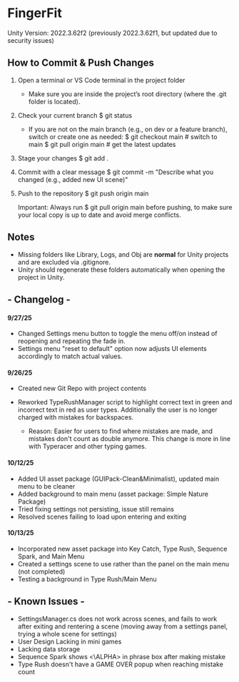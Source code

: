 # FingerFit
Unity Version: 2022.3.62f2 (previously 2022.3.62f1, but updated due to security issues)

How to Commit & Push Changes
----------------------------

1. Open a terminal or VS Code terminal in the project folder
   - Make sure you are inside the project’s root directory (where the .git folder is located).

2. Check your current branch
   $ git status

   - If you are not on the main branch (e.g., on dev or a feature branch), switch or create one as needed:
     $ git checkout main        # switch to main
     $ git pull origin main     # get the latest updates

3. Stage your changes
   $ git add .

4. Commit with a clear message
   $ git commit -m "Describe what you changed (e.g., added new UI scene)"

5. Push to the repository
   $ git push origin main

   Important: Always run
   $ git pull origin main
   before pushing, to make sure your local copy is up to date and avoid merge conflicts.

Notes
-----

- Missing folders like Library, Logs, and Obj are **normal** for Unity projects and are excluded via .gitignore.
- Unity should regenerate these folders automatically when opening the project in Unity.



## \- Changelog -



#### 9/27/25

* Changed Settings menu button to toggle the menu off/on instead of reopening and repeating the fade in.
* Settings menu "reset to default" option now adjusts UI elements accordingly to match actual values.





#### 9/26/25



* Created new Git Repo with project contents
* Reworked TypeRushManager script to highlight correct text in green and incorrect text in red as user types. Additionally the user is no longer charged with mistakes for backspaces.

  * Reason: Easier for users to find where mistakes are made, and mistakes don't count as double anymore. This change is more in line with Typeracer and other typing games.
 

#### 10/12/25

* Added UI asset package (GUIPack-Clean&Minimalist), updated main menu to be cleaner
* Added background to main menu (asset package: Simple Nature Package)
* Tried fixing settings not persisting, issue still remains
* Resolved scenes failing to load upon entering and exiting

#### 10/13/25

* Incorporated new asset package into Key Catch, Type Rush, Sequence Spark, and Main Menu
* Created a settings scene to use rather than the panel on the main menu (not completed)
* Testing a background in Type Rush/Main Menu





## \- Known Issues -

* SettingsManager.cs does not work across scenes, and fails to work after exiting and rentering a scene (moving away from a settings panel, trying a whole scene for settings)
* User Design Lacking in mini games
* Lacking data storage
* Sequence Spark shows <\ALPHA> in phrase box after making mistake
* Type Rush doesn't have a GAME OVER popup when reaching mistake count
